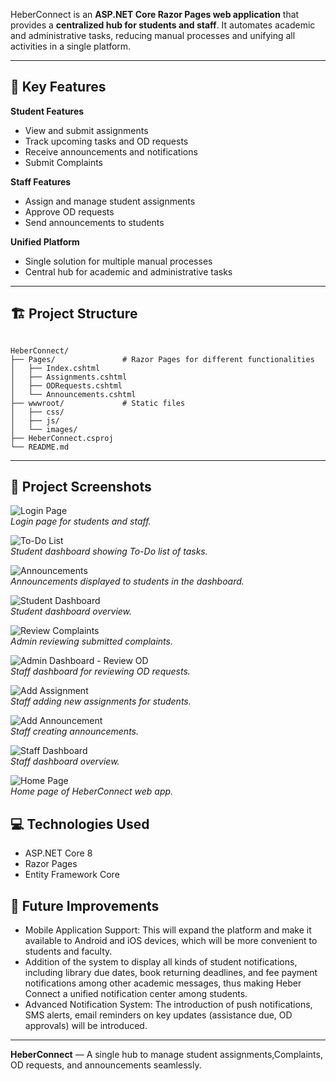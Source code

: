 

HeberConnect is an **ASP.NET Core Razor Pages web application** that provides a **centralized hub for students and staff**. It automates academic and administrative tasks, reducing manual processes and unifying all activities in a single platform.

---

## 🌟 Key Features

**Student Features**
- View and submit assignments
- Track upcoming tasks and OD requests
- Receive announcements and notifications
- Submit Complaints

**Staff Features**
- Assign and manage student assignments
- Approve OD requests
- Send announcements to students

**Unified Platform**
- Single solution for multiple manual processes
- Central hub for academic and administrative tasks

---

## 🏗️ Project Structure

```

HeberConnect/
├── Pages/               # Razor Pages for different functionalities
│   ├── Index.cshtml
│   ├── Assignments.cshtml
│   ├── ODRequests.cshtml
│   └── Announcements.cshtml
├── wwwroot/             # Static files
│   ├── css/
│   ├── js/
│   └── images/
├── HeberConnect.csproj
└── README.md

````

---

## 📸 Project Screenshots

![Login Page](HeberConnect/wwwroot/images/login.png)  
*Login page for students and staff.*

![To-Do List](HeberConnect/wwwroot/images/todo.png)  
*Student dashboard showing To-Do list of tasks.*

![Announcements](HeberConnect/wwwroot/images/ann.png)  
*Announcements displayed to students in the dashboard.*

![Student Dashboard](HeberConnect/wwwroot/images/stu.png)  
*Student dashboard overview.*

![Review Complaints](HeberConnect/wwwroot/images/rv-cmpl.png)  
*Admin reviewing submitted complaints.*

![Admin Dashboard - Review OD](HeberConnect/wwwroot/images/rev-od.png)  
*Staff dashboard for reviewing OD requests.*

![Add Assignment](HeberConnect/wwwroot/images/add-asgn.png)  
*Staff adding new assignments for students.*

![Add Announcement](HeberConnect/wwwroot/images/add-ann.png)  
*Staff creating announcements.*

![Staff Dashboard](HeberConnect/wwwroot/images/stf.png)  
*Staff dashboard overview.*

![Home Page](HeberConnect/wwwroot/images/home.jpg)  
*Home page of HeberConnect web app.*


## 💻 Technologies Used

* ASP.NET Core 8
* Razor Pages
* Entity Framework Core 
## 📌 Future Improvements
-	Mobile Application Support: This will expand the platform and make it available to Android and iOS devices, which will be more convenient to students and faculty.
-	Addition of the system to display all kinds of student notifications, including library due dates, book returning deadlines, and fee payment notifications among other academic messages, thus making Heber Connect a unified notification center among students.
-	Advanced Notification System: The introduction of push notifications, SMS alerts, email reminders on key updates (assistance due, OD approvals) will be introduced.






---

**HeberConnect** — A single hub to manage student assignments,Complaints, OD requests, and announcements seamlessly.
